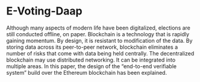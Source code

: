 # E-Voting-Daap
Although many aspects of modern life have been digitalized, elections are still conducted offline, on paper.  Blockchain is a technology that is rapidly gaining momentum. By design, it is resistant to modification of the data. By storing data across its peer-to-peer network, blockchain eliminates a number of risks that come with data being held centrally.    The decentralized blockchain may use distributed networking. It can be integrated into multiple areas. In this paper, the design of the “end-to-end verifiable system” build over the Ethereum blockchain has been explained. 
